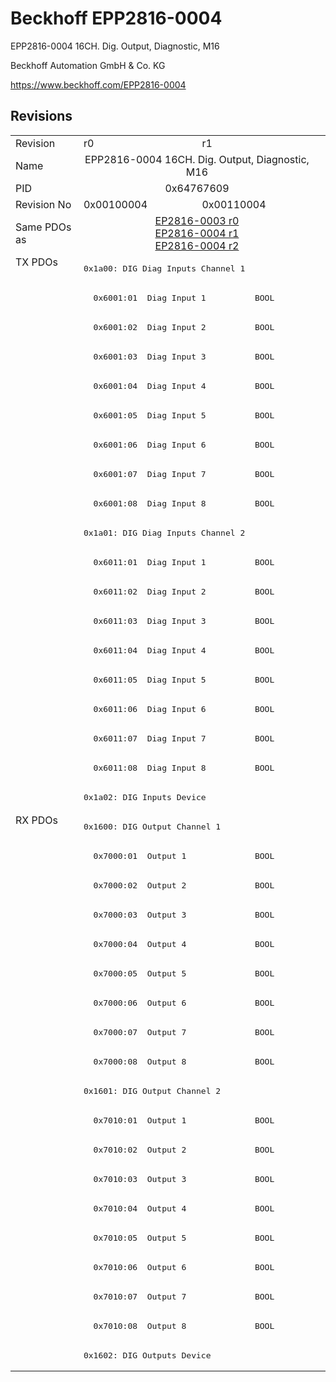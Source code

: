 # Beckhoff EPP2816-0004

EPP2816-0004 16CH. Dig. Output, Diagnostic, M16

Beckhoff Automation GmbH & Co. KG

https://www.beckhoff.com/EPP2816-0004

## Revisions
<table>
<tr >
<td>Revision</td>
<td>r0</td>
<td>r1</td>
</tr>
<tr >
<td>Name</td>
<td colspan=2 align="center">EPP2816-0004 16CH. Dig. Output, Diagnostic, M16</td>
</tr>
<tr >
<td>PID</td>
<td colspan=2 align="center">0x64767609</td>
</tr>
<tr >
<td>Revision No</td>
<td>0x00100004</td>
<td>0x00110004</td>
</tr>
<tr >
<td>Same PDOs as</td>
<td colspan=2 align="center"><a href="EP2816-0003">EP2816-0003 r0</a><br/><a href="EP2816-0004">EP2816-0004 r1</a><br/><a href="EP2816-0004">EP2816-0004 r2</a></td>
</tr>
<tr class="txpdo pdosection">
<td rowspan=19 valign=top>TX PDOs</td>
<td colspan=2 align="left"><pre>0x1a00: DIG Diag Inputs Channel 1</pre></td>
<td></td>
</tr>
<tr class="txpdo">
<td colspan=2 align="left"><pre>  0x6001:01  Diag Input 1          BOOL</pre></td>
</tr>
<tr class="txpdo">
<td colspan=2 align="left"><pre>  0x6001:02  Diag Input 2          BOOL</pre></td>
</tr>
<tr class="txpdo">
<td colspan=2 align="left"><pre>  0x6001:03  Diag Input 3          BOOL</pre></td>
</tr>
<tr class="txpdo">
<td colspan=2 align="left"><pre>  0x6001:04  Diag Input 4          BOOL</pre></td>
</tr>
<tr class="txpdo">
<td colspan=2 align="left"><pre>  0x6001:05  Diag Input 5          BOOL</pre></td>
</tr>
<tr class="txpdo">
<td colspan=2 align="left"><pre>  0x6001:06  Diag Input 6          BOOL</pre></td>
</tr>
<tr class="txpdo">
<td colspan=2 align="left"><pre>  0x6001:07  Diag Input 7          BOOL</pre></td>
</tr>
<tr class="txpdo">
<td colspan=2 align="left"><pre>  0x6001:08  Diag Input 8          BOOL</pre></td>
</tr>
<tr class="txpdo pdosection">
<td colspan=2 align="left"><pre>0x1a01: DIG Diag Inputs Channel 2</pre></td>
</tr>
<tr class="txpdo">
<td colspan=2 align="left"><pre>  0x6011:01  Diag Input 1          BOOL</pre></td>
</tr>
<tr class="txpdo">
<td colspan=2 align="left"><pre>  0x6011:02  Diag Input 2          BOOL</pre></td>
</tr>
<tr class="txpdo">
<td colspan=2 align="left"><pre>  0x6011:03  Diag Input 3          BOOL</pre></td>
</tr>
<tr class="txpdo">
<td colspan=2 align="left"><pre>  0x6011:04  Diag Input 4          BOOL</pre></td>
</tr>
<tr class="txpdo">
<td colspan=2 align="left"><pre>  0x6011:05  Diag Input 5          BOOL</pre></td>
</tr>
<tr class="txpdo">
<td colspan=2 align="left"><pre>  0x6011:06  Diag Input 6          BOOL</pre></td>
</tr>
<tr class="txpdo">
<td colspan=2 align="left"><pre>  0x6011:07  Diag Input 7          BOOL</pre></td>
</tr>
<tr class="txpdo">
<td colspan=2 align="left"><pre>  0x6011:08  Diag Input 8          BOOL</pre></td>
</tr>
<tr class="txpdo pdosection">
<td colspan=2 align="left"><pre>0x1a02: DIG Inputs Device</pre></td>
</tr>
<tr class="rxpdo pdosection">
<td rowspan=19 valign=top>RX PDOs</td>
<td colspan=2 align="left"><pre>0x1600: DIG Output Channel 1</pre></td>
<td></td>
</tr>
<tr class="rxpdo">
<td colspan=2 align="left"><pre>  0x7000:01  Output 1              BOOL</pre></td>
</tr>
<tr class="rxpdo">
<td colspan=2 align="left"><pre>  0x7000:02  Output 2              BOOL</pre></td>
</tr>
<tr class="rxpdo">
<td colspan=2 align="left"><pre>  0x7000:03  Output 3              BOOL</pre></td>
</tr>
<tr class="rxpdo">
<td colspan=2 align="left"><pre>  0x7000:04  Output 4              BOOL</pre></td>
</tr>
<tr class="rxpdo">
<td colspan=2 align="left"><pre>  0x7000:05  Output 5              BOOL</pre></td>
</tr>
<tr class="rxpdo">
<td colspan=2 align="left"><pre>  0x7000:06  Output 6              BOOL</pre></td>
</tr>
<tr class="rxpdo">
<td colspan=2 align="left"><pre>  0x7000:07  Output 7              BOOL</pre></td>
</tr>
<tr class="rxpdo">
<td colspan=2 align="left"><pre>  0x7000:08  Output 8              BOOL</pre></td>
</tr>
<tr class="rxpdo pdosection">
<td colspan=2 align="left"><pre>0x1601: DIG Output Channel 2</pre></td>
</tr>
<tr class="rxpdo">
<td colspan=2 align="left"><pre>  0x7010:01  Output 1              BOOL</pre></td>
</tr>
<tr class="rxpdo">
<td colspan=2 align="left"><pre>  0x7010:02  Output 2              BOOL</pre></td>
</tr>
<tr class="rxpdo">
<td colspan=2 align="left"><pre>  0x7010:03  Output 3              BOOL</pre></td>
</tr>
<tr class="rxpdo">
<td colspan=2 align="left"><pre>  0x7010:04  Output 4              BOOL</pre></td>
</tr>
<tr class="rxpdo">
<td colspan=2 align="left"><pre>  0x7010:05  Output 5              BOOL</pre></td>
</tr>
<tr class="rxpdo">
<td colspan=2 align="left"><pre>  0x7010:06  Output 6              BOOL</pre></td>
</tr>
<tr class="rxpdo">
<td colspan=2 align="left"><pre>  0x7010:07  Output 7              BOOL</pre></td>
</tr>
<tr class="rxpdo">
<td colspan=2 align="left"><pre>  0x7010:08  Output 8              BOOL</pre></td>
</tr>
<tr class="rxpdo pdosection">
<td colspan=2 align="left"><pre>0x1602: DIG Outputs Device</pre></td>
</tr>
</table>
